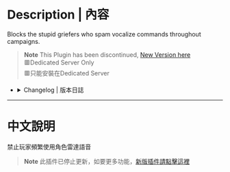 # Description | 內容
Blocks the stupid griefers who spam vocalize commands throughout campaigns.

> __Note__ This Plugin has been discontinued, [New Version here](https://github.com/fbef0102/Game-Private_Plugin/tree/main/Plugin_%E6%8F%92%E4%BB%B6/Anti_Griefer_%E9%98%B2%E6%83%A1%E6%84%8F%E8%B7%AF%E4%BA%BA/l4d_vocalize_antiflood)
<br/>🟥Dedicated Server Only
<br/>🟥只能安裝在Dedicated Server

* <details><summary>Changelog | 版本日誌</summary>

    * Archived (2024-8-27)
        * This Plugin has been discontinued
        
    * v1.1
        * Remake Code
        * Changes to fix warnings when compiling on SourceMod 1.11.
        * Fix errors

    * v1.0.0
        * [Original Pluin by teddyruxpin](https://forums.alliedmods.net/showthread.php?t=83432)
</details>

- - - -
# 中文說明
禁止玩家頻繁使用角色雷達語音

> __Note__ 此插件已停止更新，如要更多功能，[新版插件請點擊這裡](https://github.com/fbef0102/Game-Private_Plugin/tree/main/Plugin_%E6%8F%92%E4%BB%B6/Anti_Griefer_%E9%98%B2%E6%83%A1%E6%84%8F%E8%B7%AF%E4%BA%BA/l4d_vocalize_antiflood)




